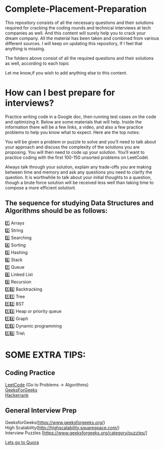  # Complete-Placement-Preparation
This repository consists of all the necessary questions and their solutions required for cracking the coding rounds and technical interviews at tech companies as well. And this content will surely help you to crack your dream company. All the material has been taken and combined from various different sources. I will keep on updating this repository, If I feel that anything is missing. 
 
 
The folders above consist of all the required questions and their solutions as well, according to each topic
 
Let me know,if you wish to add anything else to this content.




# How can I best prepare for interviews? 

Practice writing code in a Google doc, then running test cases on the code and optimizing it. Below are some materials that will help. Inside the information there will be a few links, a video, and also a few practice problems to help you know what to expect. Here are the top notes:

You will be given a problem or puzzle to solve and you’ll need to talk about your approach and discuss the complexity of the solutions you are proposing. You will then need to code up your solution. You‘ll want to practice coding with the first 100-150 unsorted problems on LeetCode\

 
Always talk through your solution, explain any trade-offs you are making between time and memory and ask any questions you need to clarify the question. It is worthwhile to talk about your initial thoughts to a question, though a brute force solution will be received less well than taking time to compose a more efficient solution\
 
 
 ##  The sequence for studying Data Structures and Algorithms should be as follows: 

1️⃣  Arrays \
2️⃣  String\
3️⃣ Searching\
4️⃣ Sorting\
5️⃣ Hashing\
6️⃣ Stack\
7️⃣ Queue\
8️⃣ Linked List\
9️⃣ Recursion\
1️⃣0️⃣ Backtracking\
1️⃣1️⃣ Tree\
1️⃣2️⃣ BST\
1️⃣3️⃣ Heap or priority queue\
1️⃣4️⃣ Graph\
1️⃣5️⃣ Dynamic programming\
1️⃣6️⃣ Trie\

 
# SOME EXTRA TIPS:
 
## Coding Practice
[LeetCode](https://leetcode.com/)  (Go to Problems -> Algorithms)\
[GeeksForGeeks](https://practice.geeksforgeeks.org/explore/?page=1)\
[Hackerrank](https://www.hackerrank.com/)

## General Interview Prep
GeeksforGeeks(https://www.geeksforgeeks.org/)\
High Scalability(http://highscalability.squarespace.com/)\
Interview Puzzles [https://www.geeksforgeeks.org/category/puzzles/]

[Lets go to Quora](https://www.quora.com)

 

 
 
 
 
